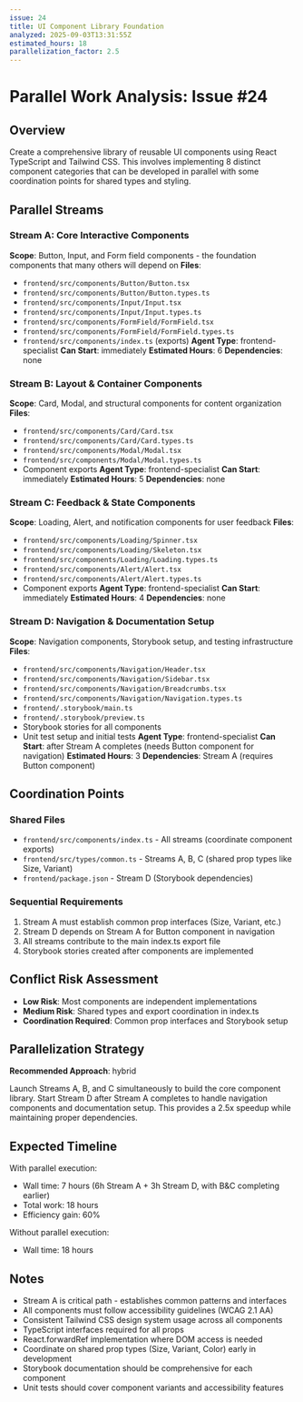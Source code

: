 ```yaml
---
issue: 24
title: UI Component Library Foundation
analyzed: 2025-09-03T13:31:55Z
estimated_hours: 18
parallelization_factor: 2.5
---
```


# Parallel Work Analysis: Issue #24

## Overview
Create a comprehensive library of reusable UI components using React TypeScript and Tailwind CSS. This involves implementing 8 distinct component categories that can be developed in parallel with some coordination points for shared types and styling.

## Parallel Streams

### Stream A: Core Interactive Components
**Scope**: Button, Input, and Form field components - the foundation components that many others will depend on
**Files**:
- `frontend/src/components/Button/Button.tsx`
- `frontend/src/components/Button/Button.types.ts`
- `frontend/src/components/Input/Input.tsx`
- `frontend/src/components/Input/Input.types.ts`
- `frontend/src/components/FormField/FormField.tsx`
- `frontend/src/components/FormField/FormField.types.ts`
- `frontend/src/components/index.ts` (exports)
**Agent Type**: frontend-specialist
**Can Start**: immediately
**Estimated Hours**: 6
**Dependencies**: none

### Stream B: Layout & Container Components
**Scope**: Card, Modal, and structural components for content organization
**Files**:
- `frontend/src/components/Card/Card.tsx`
- `frontend/src/components/Card/Card.types.ts`
- `frontend/src/components/Modal/Modal.tsx`
- `frontend/src/components/Modal/Modal.types.ts`
- Component exports
**Agent Type**: frontend-specialist
**Can Start**: immediately
**Estimated Hours**: 5
**Dependencies**: none

### Stream C: Feedback & State Components
**Scope**: Loading, Alert, and notification components for user feedback
**Files**:
- `frontend/src/components/Loading/Spinner.tsx`
- `frontend/src/components/Loading/Skeleton.tsx`
- `frontend/src/components/Loading/Loading.types.ts`
- `frontend/src/components/Alert/Alert.tsx`
- `frontend/src/components/Alert/Alert.types.ts`
- Component exports
**Agent Type**: frontend-specialist
**Can Start**: immediately
**Estimated Hours**: 4
**Dependencies**: none

### Stream D: Navigation & Documentation Setup
**Scope**: Navigation components, Storybook setup, and testing infrastructure
**Files**:
- `frontend/src/components/Navigation/Header.tsx`
- `frontend/src/components/Navigation/Sidebar.tsx`
- `frontend/src/components/Navigation/Breadcrumbs.tsx`
- `frontend/src/components/Navigation/Navigation.types.ts`
- `frontend/.storybook/main.ts`
- `frontend/.storybook/preview.ts`
- Storybook stories for all components
- Unit test setup and initial tests
**Agent Type**: frontend-specialist
**Can Start**: after Stream A completes (needs Button component for navigation)
**Estimated Hours**: 3
**Dependencies**: Stream A (requires Button component)

## Coordination Points

### Shared Files
- `frontend/src/components/index.ts` - All streams (coordinate component exports)
- `frontend/src/types/common.ts` - Streams A, B, C (shared prop types like Size, Variant)
- `frontend/package.json` - Stream D (Storybook dependencies)

### Sequential Requirements
1. Stream A must establish common prop interfaces (Size, Variant, etc.)
2. Stream D depends on Stream A for Button component in navigation
3. All streams contribute to the main index.ts export file
4. Storybook stories created after components are implemented

## Conflict Risk Assessment
- **Low Risk**: Most components are independent implementations
- **Medium Risk**: Shared types and export coordination in index.ts
- **Coordination Required**: Common prop interfaces and Storybook setup

## Parallelization Strategy

**Recommended Approach**: hybrid

Launch Streams A, B, and C simultaneously to build the core component library. Start Stream D after Stream A completes to handle navigation components and documentation setup. This provides a 2.5x speedup while maintaining proper dependencies.

## Expected Timeline

With parallel execution:
- Wall time: 7 hours (6h Stream A + 3h Stream D, with B&C completing earlier)
- Total work: 18 hours
- Efficiency gain: 60%

Without parallel execution:
- Wall time: 18 hours

## Notes
- Stream A is critical path - establishes common patterns and interfaces
- All components must follow accessibility guidelines (WCAG 2.1 AA)
- Consistent Tailwind CSS design system usage across all components
- TypeScript interfaces required for all props
- React.forwardRef implementation where DOM access is needed
- Coordinate on shared prop types (Size, Variant, Color) early in development
- Storybook documentation should be comprehensive for each component
- Unit tests should cover component variants and accessibility features